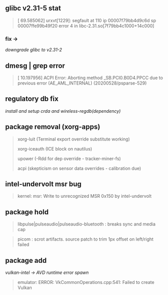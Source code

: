 ## glibc v2.31-5 stat 

> [   69.585062] urxvt[1229]: segfault at 110 ip 00007f79bb4d9c6d sp 00007ffe99b49f20 error 4 in libc-2.31.so[7f79bb4c1000+14c000]

### fix ->

*downgrade glibc to v2.31-2*


## dmesg | grep error

> [   10.197956] ACPI Error: Aborting method \_SB.PCI0.B0D4.PPCC due to previous error (AE_AML_INTERNAL) (20200528/psparse-529)

## regulatory db fix 

*install and setup crda and wireless-regdb(dependency)*

## package removal (xorg-apps)

> xorg-luit (Terminal export override substitute working)
>
> xorg-iceauth (ICE block on nautilus)
>
> upower (-Rdd for dep override - tracker-miner-fs)
>
> acpi (skepticism on sensor data overrides - calibration due)

## intel-undervolt msr bug

> kernel: msr: Write to unrecognized MSR 0x150 by intel-undervolt

## package hold

> libpulse|pulseaudio|pulseaudio-bluetooth : breaks sync and media cap

> picom : scrot artifacts. source patch to trim 1px offset on left/right failed

## package add

*vulkan-intel -> AVD runtime error spawn*

 > emulator: ERROR: VkCommonOperations.cpp:541: Failed to create Vulkan
